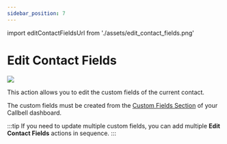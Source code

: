 ```yaml
---
sidebar_position: 7
---
```


import editContactFieldsUrl from './assets/edit_contact_fields.png'

# Edit Contact Fields

<img src={editContactFieldsUrl} width={180} />

This action allows you to edit the custom fields of the current contact.

The custom fields must be created from the [Custom Fields Section](https://dash.callbell.eu/settings/custom_fields) of your Callbell dashboard.

:::tip
If you need to update multiple custom fields, you can add multiple **Edit Contact Fields** actions in sequence.
:::